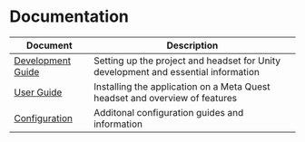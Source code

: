 # Documentation

|Document|Description|
|-|-|
| [Development Guide](./Development%20Guide.md) | Setting up the project and headset for Unity development and essential information |
| [User Guide](./User%20Guide.md) | Installing the application on a Meta Quest headset and overview of features |
| [Configuration](./User%20Guide.md) | Additonal configuration guides and information |
